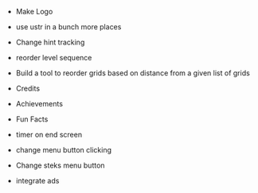 - Make Logo

- use ustr in a bunch more places
- Change hint tracking

- reorder level sequence

- Build a tool to reorder grids based on distance from a given list of grids

- Credits
- Achievements
- Fun Facts

- timer on end screen
- change menu button clicking
- Change steks menu button
- integrate ads